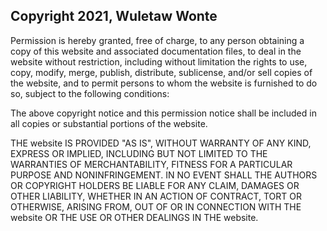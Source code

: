 ## Copyright 2021, Wuletaw Wonte


Permission is hereby granted, free of charge, to any person obtaining a copy of this website and associated documentation files, to deal in the website without restriction, including without limitation the rights to use, copy, modify, merge, publish, distribute, sublicense, and/or sell copies of the website, and to permit persons to whom the website is furnished to do so, subject to the following conditions:

The above copyright notice and this permission notice shall be included in all copies or substantial portions of the website.

THE website IS PROVIDED "AS IS", WITHOUT WARRANTY OF ANY KIND, EXPRESS OR IMPLIED, INCLUDING BUT NOT LIMITED TO THE WARRANTIES OF MERCHANTABILITY, FITNESS FOR A PARTICULAR PURPOSE AND NONINFRINGEMENT. IN NO EVENT SHALL THE AUTHORS OR COPYRIGHT HOLDERS BE LIABLE FOR ANY CLAIM, DAMAGES OR OTHER LIABILITY, WHETHER IN AN ACTION OF CONTRACT, TORT OR OTHERWISE, ARISING FROM, OUT OF OR IN CONNECTION WITH THE website OR THE USE OR OTHER DEALINGS IN THE website.